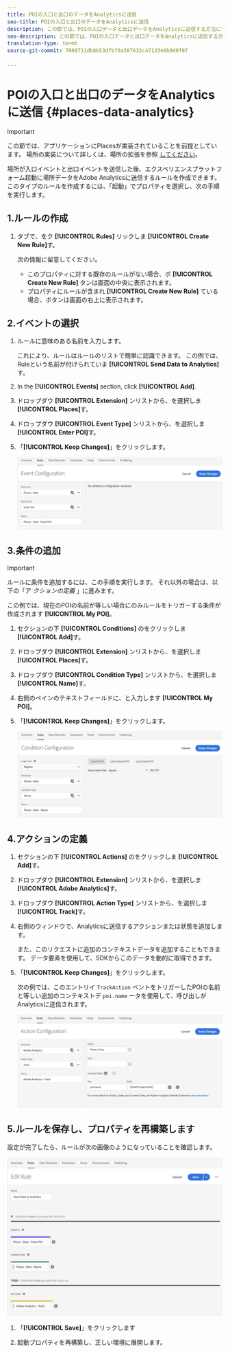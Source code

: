 ```yaml
---
title: POIの入口と出口のデータをAnalyticsに送信
seo-title: POIの入口と出口のデータをAnalyticsに送信
description: この節では、POIの入口データと出口データをAnalyticsに送信する方法について説明します。
seo-description: この節では、POIの入口データと出口データをAnalyticsに送信する方法について説明します。
translation-type: tm+mt
source-git-commit: 7609711db8b53dfbf0a387632c47133e9b9d0f07

---
```



# POIの入口と出口のデータをAnalyticsに送信 {#places-data-analytics}


>[!IMPORTANT]
>
>この節では、アプリケーションにPlacesが実装されていることを前提としています。 場所の実装について詳しくは、場所の拡張を参照 [してください](/help/places-ext-aep-sdks/places-extension/places-extension.md)。

場所が入口イベントと出口イベントを送信した後、エクスペリエンスプラットフォーム起動に場所データをAdobe Analyticsに送信するルールを作成できます。 このタイプのルールを作成するには、「起動」でプロパティを選択し、次の手順を実行します。

## 1.ルールの作成

1. タブで、をク **[!UICONTROL Rules]** リックしま **[!UICONTROL Create New Rule]**&#x200B;す。

   次の情報に留意してください。

   * このプロパティに対する既存のルールがない場合、ボ **[!UICONTROL Create New Rule]** タンは画面の中央に表示されます。
   * プロパティにルールが含まれ **[!UICONTROL Create New Rule]** ている場合、ボタンは画面の右上に表示されます。

## 2.イベントの選択

1. ルールに意味のある名前を入力します。

   これにより、ルールはルールのリストで簡単に認識できます。 この例では、Ruleという名前が付けられていま **[!UICONTROL Send Data to Analytics]**&#x200B;す。

1. In the **[!UICONTROL Events]** section, click **[!UICONTROL Add]**.

1. ドロップダウ **[!UICONTROL Extension]** ンリストから、を選択しま **[!UICONTROL Places]**&#x200B;す。

1. ドロップダウ **[!UICONTROL Event Type]** ンリストから、を選択しま **[!UICONTROL Enter POI]**&#x200B;す。

1. 「**[!UICONTROL Keep Changes]**」をクリックします。

   !["イベントを選択"](/help/assets/pt-selectEvent.png)


## 3.条件の追加

>[!IMPORTANT]
>
>ルールに条件を追加するには、この手順を実行します。 それ以外の場合は、以下の「ア *クションの定義* 」に進みます。

この例では、現在のPOIの名前が等しい場合にのみルールをトリガーする条件が作成されます **[!UICONTROL My POI]**。

1. セクションの下 **[!UICONTROL Conditions]** のをクリックしま **[!UICONTROL Add]**&#x200B;す。

1. ドロップダウ **[!UICONTROL Extension]** ンリストから、を選択しま **[!UICONTROL Places]**&#x200B;す。

1. ドロップダウ **[!UICONTROL Condition Type]** ンリストから、を選択しま **[!UICONTROL Name]**&#x200B;す。

1. 右側のペインのテキストフィールドに、と入力します **[!UICONTROL My POI]**。

1. 「**[!UICONTROL Keep Changes]**」をクリックします。

   !["条件を設定"](/help/assets/pt-setCondition.png)


## 4.アクションの定義

1. セクションの下 **[!UICONTROL Actions]** のをクリックしま **[!UICONTROL Add]**&#x200B;す。

1. ドロップダウ **[!UICONTROL Extension]** ンリストから、を選択しま **[!UICONTROL Adobe Analytics]**&#x200B;す。

1. ドロップダウ **[!UICONTROL Action Type]** ンリストから、を選択しま **[!UICONTROL Track]**&#x200B;す。

1. 右側のウィンドウで、Analyticsに送信するアクションまたは状態を追加します。

   また、このリクエストに追加のコンテキストデータを追加することもできます。 データ要素を使用して、SDKからこのデータを動的に取得できます。

1. 「**[!UICONTROL Keep Changes]**」をクリックします。

   次の例では、このエントリイ `TrackAction` ベントをトリガーしたPOIの名前と等しい追加のコンテキストデ `poi.name` ータを使用して、呼び出しがAnalyticsに送信されます。

   !["アクションを設定"](/help/assets/pt-setAction.png)

## 5.ルールを保存し、プロパティを再構築します

設定が完了したら、ルールが次の画像のようになっていることを確認します。

!["ルールが作成されました"](/help/assets/pt-ruleComplete.png)

1. 「**[!UICONTROL Save]**」をクリックします

1. 起動プロパティを再構築し、正しい環境に展開します。
